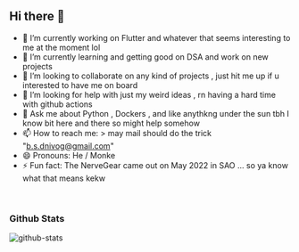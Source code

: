 <h2>Hi there 👋</h2>

- 🔭 I’m currently working on Flutter and whatever that seems interesting to me at the moment lol
- 🌱 I’m currently learning and getting good on DSA and work on new projects
- 👯 I’m looking to collaborate on any kind of projects , just hit me up if u interested to have me on board
- 🤔 I’m looking for help with just my weird ideas , rn having a hard time with github actions
- 💬 Ask me about Python , Dockers , and like anythkng under the sun tbh I know bit here and there so might help somehow
- 📫 How to reach me: > may mail should do the trick "b.s.dnivog@gmail.com"
- 😄 Pronouns: He / Monke
- ⚡ Fun fact: The NerveGear came out on May 2022 in SAO ... so ya know what that means kekw

<br>

<h3>Github Stats</h3>
  <img src=https://github-readme-stats.vercel.app/api?username=Govind-S-B&count_private=true&include_all_commits=true&show_icons=true&theme=dark alt=github-stats>
